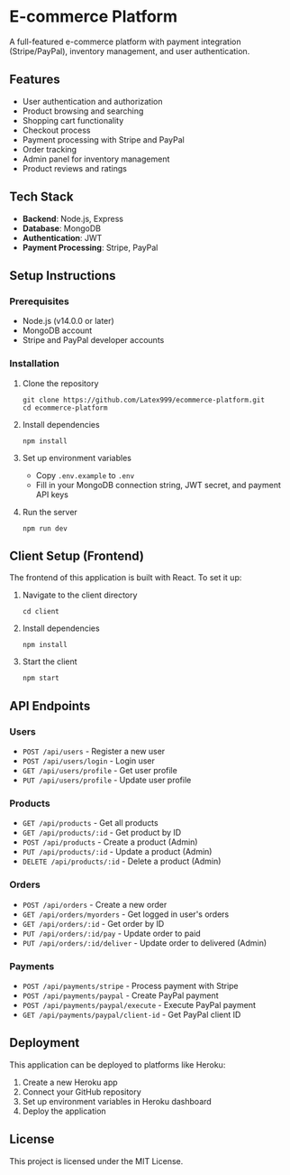 # E-commerce Platform

A full-featured e-commerce platform with payment integration (Stripe/PayPal), inventory management, and user authentication.

## Features

- User authentication and authorization
- Product browsing and searching
- Shopping cart functionality
- Checkout process
- Payment processing with Stripe and PayPal
- Order tracking
- Admin panel for inventory management
- Product reviews and ratings

## Tech Stack

- **Backend**: Node.js, Express
- **Database**: MongoDB
- **Authentication**: JWT
- **Payment Processing**: Stripe, PayPal

## Setup Instructions

### Prerequisites

- Node.js (v14.0.0 or later)
- MongoDB account
- Stripe and PayPal developer accounts

### Installation

1. Clone the repository
   ```
   git clone https://github.com/Latex999/ecommerce-platform.git
   cd ecommerce-platform
   ```

2. Install dependencies
   ```
   npm install
   ```

3. Set up environment variables
   - Copy `.env.example` to `.env`
   - Fill in your MongoDB connection string, JWT secret, and payment API keys

4. Run the server
   ```
   npm run dev
   ```

## Client Setup (Frontend)

The frontend of this application is built with React. To set it up:

1. Navigate to the client directory
   ```
   cd client
   ```

2. Install dependencies
   ```
   npm install
   ```

3. Start the client
   ```
   npm start
   ```

## API Endpoints

### Users
- `POST /api/users` - Register a new user
- `POST /api/users/login` - Login user
- `GET /api/users/profile` - Get user profile
- `PUT /api/users/profile` - Update user profile

### Products
- `GET /api/products` - Get all products
- `GET /api/products/:id` - Get product by ID
- `POST /api/products` - Create a product (Admin)
- `PUT /api/products/:id` - Update a product (Admin)
- `DELETE /api/products/:id` - Delete a product (Admin)

### Orders
- `POST /api/orders` - Create a new order
- `GET /api/orders/myorders` - Get logged in user's orders
- `GET /api/orders/:id` - Get order by ID
- `PUT /api/orders/:id/pay` - Update order to paid
- `PUT /api/orders/:id/deliver` - Update order to delivered (Admin)

### Payments
- `POST /api/payments/stripe` - Process payment with Stripe
- `POST /api/payments/paypal` - Create PayPal payment
- `POST /api/payments/paypal/execute` - Execute PayPal payment
- `GET /api/payments/paypal/client-id` - Get PayPal client ID

## Deployment

This application can be deployed to platforms like Heroku:

1. Create a new Heroku app
2. Connect your GitHub repository
3. Set up environment variables in Heroku dashboard
4. Deploy the application

## License

This project is licensed under the MIT License.